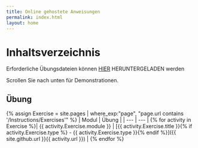 ```yaml
---
title: Online gehostete Anweisungen
permalink: index.html
layout: home
---
```


# Inhaltsverzeichnis

Erforderliche Übungsdateien können [HIER](https://github.com/MicrosoftLearning/AZ-700-Designing-and-Implementing-Microsoft-Azure-Networking-Solutions/archive/master.zip) HERUNTERGELADEN werden

Scrollen Sie nach unten für Demonstrationen. 

## Übung

{% assign Exercise = site.pages | where_exp:"page", "page.url contains '/Instructions/Exercises'" %}
| Modul | Übung |
| --- | --- | 
{% for activity in Exercise  %}| {{ activity.Exercise.module }} | [{{ activity.Exercise.title }}{% if activity.Exercise.type %} - {{ activity.Exercise.type }}{% endif %}]({{ site.github.url }}{{ activity.url }}) |
{% endfor %}

<!-- ## Demonstrations (under construction)

{% assign demos = site.pages | where_exp:"page", "page.url contains '/Instructions/Demos'" %}
| Demonstration |
| --- | 
{% for activity in demos  %}| [{{ activity.demo.title }}]({{ site.github.url }}{{ activity.url }}) |
{% endfor %}
-->


